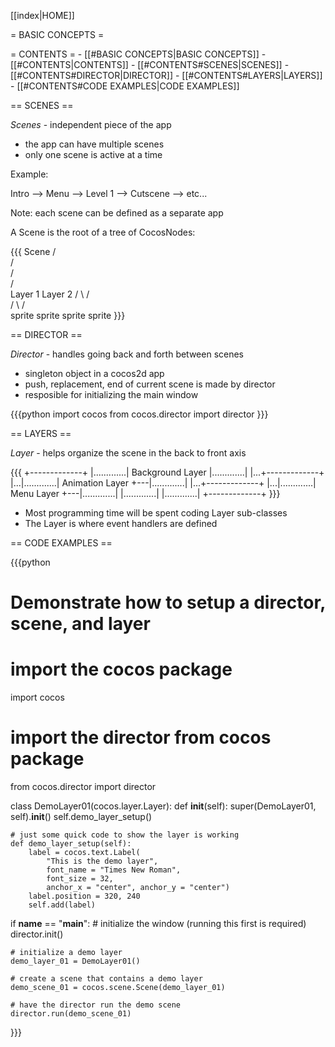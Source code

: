 [[index|HOME]]

= BASIC CONCEPTS =

= CONTENTS =
    - [[#BASIC CONCEPTS|BASIC CONCEPTS]]
    - [[#CONTENTS|CONTENTS]]
        - [[#CONTENTS#SCENES|SCENES]]
        - [[#CONTENTS#DIRECTOR|DIRECTOR]]
        - [[#CONTENTS#LAYERS|LAYERS]]
        - [[#CONTENTS#CODE EXAMPLES|CODE EXAMPLES]]


== SCENES ==

*Scenes* - independent piece of the app

- the app can have multiple scenes
- only one scene is active at a time

Example:

Intro --> Menu --> Level 1 --> Cutscene --> etc...

Note: each scene can be defined as a separate app

A Scene is the root of a tree of CocosNodes:

{{{
           Scene
          /     \
         /       \
        /         \
       /           \
    Layer 1      Layer 2
     /  \          /  \
    /    \        /    \
sprite sprite  sprite sprite
}}}


== DIRECTOR ==

*Director* - handles going back and forth between scenes

- singleton object in a cocos2d app
- push, replacement, end of current scene is made by director
- resposible for initializing the main window

{{{python
import cocos
from cocos.director import director
}}}


== LAYERS ==

*Layer* - helps organize the scene in the back to front axis

{{{
+-------------+
|.............| Background Layer
|.............|
|...+-------------+
|...|.............| Animation Layer
+---|.............|
    |...+-------------+
    |...|.............| Menu Layer
    +---|.............|
        |.............|
        |.............|
        +-------------+
}}}
        
- Most programming time will be spent coding Layer sub-classes
- The Layer is where event handlers are defined

== CODE EXAMPLES ==

{{{python
# Demonstrate how to setup a director, scene, and layer

# import the cocos package
import cocos

# import the director from cocos package
from cocos.director import director

class DemoLayer01(cocos.layer.Layer):
    def __init__(self):
        super(DemoLayer01, self).__init__()
        self.demo_layer_setup()

    # just some quick code to show the layer is working
    def demo_layer_setup(self):
        label = cocos.text.Label(
            "This is the demo layer",
            font_name = "Times New Roman",
            font_size = 32,
            anchor_x = "center", anchor_y = "center")
        label.position = 320, 240
        self.add(label)


if __name__ == "__main__":
    # initialize the window (running this first is required)
    director.init()

    # initialize a demo layer
    demo_layer_01 = DemoLayer01()

    # create a scene that contains a demo layer
    demo_scene_01 = cocos.scene.Scene(demo_layer_01)

    # have the director run the demo scene
    director.run(demo_scene_01)
}}}
